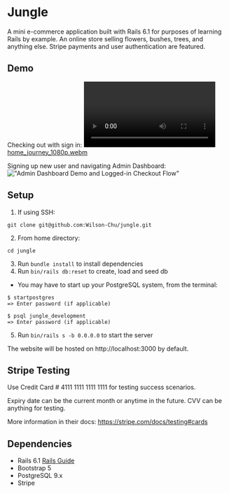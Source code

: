 # Jungle

A mini e-commerce application built with Rails 6.1 for purposes of learning Rails by example. An online store selling flowers, bushes, trees, and anything else. Stripe payments and user authentication are featured.

## Demo

Checking out with sign in:
!["Jungle Home Screen and Anonymous Checkout Flow"](https://github.com/Wilson-Chu/jungle/blob/master/docs/home_journey_720p.mp4?raw=true)
[home_journey_1080p.webm](https://github.com/Wilson-Chu/jungle/blob/master/docs/home_journey_1080p.webm)

Signing up new user and navigating Admin Dashboard:
!["Admin Dashboard Demo and Logged-in Checkout Flow"]()

## Setup

1. If using SSH:
```
git clone git@github.com:Wilson-Chu/jungle.git
```
2. From home directory:
```
cd jungle
```
3. Run `bundle install` to install dependencies
4. Run `bin/rails db:reset` to create, load and seed db 

- You may have to start up your PostgreSQL system, from the terminal:
```
$ startpostgres
=> Enter password (if applicable)

$ psql jungle_development
=> Enter password (if applicable)
```

5. Run `bin/rails s -b 0.0.0.0` to start the server

The website will be hosted on http://localhost:3000 by default.


## Stripe Testing

Use Credit Card # 4111 1111 1111 1111 for testing success scenarios. 

Expiry date can be the current month or anytime in the future. CVV can be anything for testing.

More information in their docs: <https://stripe.com/docs/testing#cards>

## Dependencies

- Rails 6.1 [Rails Guide](http://guides.rubyonrails.org/v6.1/)
- Bootstrap 5
- PostgreSQL 9.x
- Stripe
